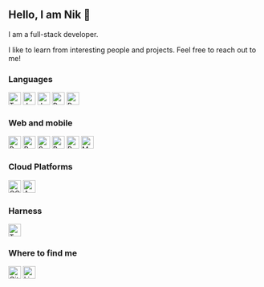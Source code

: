## Hello, I am Nik 👋

I am a full-stack developer.

I like to learn from interesting people and projects. Feel free to reach out to me!

### Languages
[<img src="https://img.shields.io/badge/TypeScript-282C34?logo=typescript" alt="TypeScript logo" title="TypeScript" height="25" />](https://www.typescriptlang.org/)
[<img src="https://img.shields.io/badge/JavaScript-282C34?logo=javascript" alt="JavaScript logo" title="JavaScript" height="25" />](https://www.javascript.com)
[<img src="https://img.shields.io/badge/Java-282C34?logo=java" alt="Java logo" title="Java" height="25" />](https://www.oracle.com/java)
[<img src="https://img.shields.io/badge/Python-282C34?logo=python" alt="Python logo" title="Python" height="25" />](https://www.python.org/)
[<img src="https://img.shields.io/badge/Shell-282C34?logo=gnubash" alt="Bash logo" title="Bash" height="25" />](https://www.gnu.org/software/bash)

### Web and mobile
[<img src="https://img.shields.io/badge/React-282C34?logo=react" alt="React logo" title="React" height="25" />](https://react.dev/)
[<img src="https://img.shields.io/badge/React%20Native-282C34?logo=reactnative" alt="React Native logo" title="React Native" height="25" />](https://reactnative.dev/)
[<img src="https://img.shields.io/badge/Spring%20Boot-282C34?logo=springboot" alt="Spring Boot logo" title="Spring Boot" height="25" />](https://spring.io/)
[<img src="https://img.shields.io/badge/Redux-282C34?logo=redux" alt="Redux logo" title="Redux" height="25" />](https://redux.js.org/)
[<img src="https://img.shields.io/badge/React%20Router-282C34?logo=reactrouter" alt="React Router logo" title="React Router" height="25" />](https://reactrouter.com/en/main)
[<img src="https://img.shields.io/badge/MUI-282C34?logo=mui" alt="MUI logo" title="Material UI" height="25" />](https://mui.com/)

### Cloud Platforms
[<img src="https://img.shields.io/badge/GCP-282C34?logo=googlecloud" alt="GCP logo" title="GCP" height="25" />](https://cloud.google.com)
[<img src="https://img.shields.io/badge/AWS-282C34?logo=amazonaws" alt="AWS logo" title="AWS" height="25" />](https://aws.amazon.com)

### Harness
[<img src="https://img.shields.io/badge/Terminal-282C34?logo=windowsterminal" alt="Terminal logo" title="Terminal" height="25" />](https://en.wikipedia.org/wiki/Terminal_emulator)

### Where to find me
[<img src="https://img.shields.io/badge/GitHub-282C34?logo=github" alt="GitHub logo" title="GitHub" height="25" />](https://github.com/nder527)
[<img src="https://img.shields.io/badge/LinkedIn-282C34?logo=linkedin" alt="LinkedIn logo" title="LinkedIn" height="25" />](https://www.linkedin.com/in/nik-dergunov)

<!--
**nder527/nder527** is a ✨ _special_ ✨ repository because its `README.md` (this file) appears on your GitHub profile.

Here are some ideas to get you started:

- 🔭 I’m currently working on ...
- 🌱 I’m currently learning ...
- 👯 I’m looking to collaborate on ...
- 🤔 I’m looking for help with ...
- 💬 Ask me about ...
- 📫 How to reach me: ...
- 😄 Pronouns: ...
- ⚡ Fun fact: ...
-->
